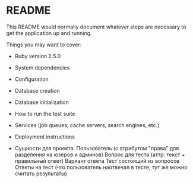 # README

This README would normally document whatever steps are necessary to get the
application up and running.

Things you may want to cover:

* Ruby version 2.5.0

* System dependencies

* Configuration

* Database creation

* Database initialization

* How to run the test suite

* Services (job queues, cache servers, search engines, etc.)

* Deployment instructions

* Сущности для проекта:
  Пользователь (с атрибутом "правa" для разделения на юзеров и админов)
  Вопрос для теста (аттр: текст + правильный ответ)
  Вариант ответа
  Тест состоящий из вопросов
  Ответы на тест (что пользователь наотвечал в тесте, тут же можно считать результаты)
